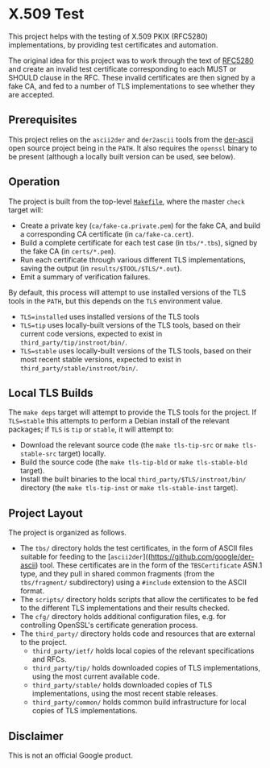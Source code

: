 X.509 Test
==========

This project helps with the testing of X.509 PKIX (RFC5280) implementations,
by providing test certificates and automation.

The original idea for this project was to work through the text of
[RFC5280](third_party/ietf/rfc5280.txt) and create an invalid test certificate
corresponding to each MUST or SHOULD clause in the RFC.  These invalid
certificates are then signed by a fake CA, and fed to a number of TLS
implementations to see whether they are accepted.

Prerequisites
-------------

This project relies on the `ascii2der` and `der2ascii` tools from the
[der-ascii](https://github.com/google/der-ascii) open source project being in
the `PATH`.  It also requires the `openssl` binary to be present (although a
locally built version can be used, see below).

Operation
---------

The project is built from the top-level [`Makefile`](Makefile), where the
master `check` target will:

 - Create a private key (`ca/fake-ca.private.pem`) for the fake CA, and build
   a corresponding CA certificate (in `ca/fake-ca.cert`).
 - Build a complete certificate for each test case (in `tbs/*.tbs`), signed by
   the fake CA (in `certs/*.pem`).
 - Run each certificate through various different TLS implementations, saving
   the output (in `results/$TOOL/$TLS/*.out`).
 - Emit a summary of verification failures.

By default, this process will attempt to use installed versions of the TLS
tools in the `PATH`, but this depends on the `TLS` environment value.

 - `TLS=installed` uses installed versions of the TLS tools
 - `TLS=tip` uses locally-built versions of the TLS tools, based on their
   current code versions, expected to exist in
   `third_party/tip/instroot/bin/`.
 - `TLS=stable` uses locally-built versions of the TLS tools, based on their
   most recent stable versions, expected to exist in
   `third_party/stable/instroot/bin/`.

Local TLS Builds
----------------

The `make deps` target will attempt to provide the TLS tools for the project.
If `TLS=stable` this attempts to perform a Debian install of the relevant
packages; if `TLS` is `tip` or `stable`, it will attempt to:

  - Download the relevant source code (the `make tls-tip-src` or `make
    tls-stable-src` target) locally.
  - Build the source code (the `make tls-tip-bld` or `make tls-stable-bld`
    target).
  - Install the built binaries to the local `third_party/$TLS/instroot/bin/`
    directory (the `make tls-tip-inst` or `make tls-stable-inst` target).


Project Layout
--------------

The project is organized as follows.

 - The `tbs/` directory holds the test certificates, in the form of ASCII
   files suitable for feeding to the
   [`ascii2der`]((https://github.com/google/der-ascii) tool. These
   certificates are in the form of the `TBSCertificate` ASN.1 type, and they
   pull in shared common fragments (from the `tbs/fragment/` subdirectory)
   using a `#include` extension to the ASCII format.
 - The `scripts/` directory holds scripts that allow the certificates to be
   fed to the different TLS implementations and their results checked.
 - The `cfg/` directory holds additional configuration files, e.g. for
   controlling OpenSSL's certificate generation process.
 - The `third_party/` directory holds code and resources that are external to
   the project.
    - `third_party/ietf/` holds local copies of the relevant specifications
      and RFCs.
    - `third_party/tip/` holds downloaded copies of TLS implementations, using
      the most current available code.
    - `third_party/stable/` holds downloaded copies of TLS implementations, using
      the most recent stable releases.
    - `third_party/common/` holds common build infrastructure for local copies
      of TLS implementations.

Disclaimer
----------

This is not an official Google product.
